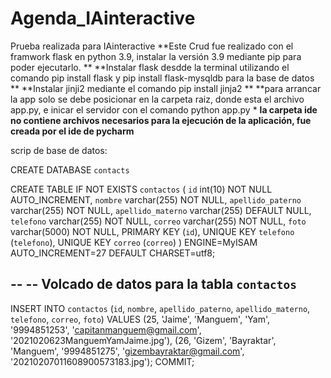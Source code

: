 # Agenda_IAinteractive
Prueba realizada para IAinteractive
**Este Crud fue realizado con el framwork flask en python 3.9, instalar la versión 3.9 mediante pip para poder ejecutarlo. **
**Instalar flask desdde la terminal utilizando el comando pip install flask y pip install flask-mysqldb para la base de datos **
**Instalar jinji2 mediante el comando pip install jinja2 **
**para arrancar la app solo se debe posicionar en la carpeta raiz, donde esta el archivo app.py, e inicar el servidor con el comando python app.py *
**la carpeta ide no contiene archivos necesarios para la ejecución de la aplicación, fue creada por el ide de pycharm**


scrip de base de datos:

CREATE DATABASE `contacts`

CREATE TABLE IF NOT EXISTS `contactos` (
  `id` int(10) NOT NULL AUTO_INCREMENT,
  `nombre` varchar(255) NOT NULL,
  `apellido_paterno` varchar(255) NOT NULL,
  `apellido_materno` varchar(255) DEFAULT NULL,
  `telefono` varchar(255) NOT NULL,
  `correo` varchar(255) NOT NULL,
  `foto` varchar(5000) NOT NULL,
  PRIMARY KEY (`id`),
  UNIQUE KEY `telefono` (`telefono`),
  UNIQUE KEY `correo` (`correo`)
) ENGINE=MyISAM AUTO_INCREMENT=27 DEFAULT CHARSET=utf8;

--
-- Volcado de datos para la tabla `contactos`
--

INSERT INTO `contactos` (`id`, `nombre`, `apellido_paterno`, `apellido_materno`, `telefono`, `correo`, `foto`) VALUES
(25, 'Jaime', 'Manguem', 'Yam', '9994851253', 'capitanmanguem@gmail.com', '2021020623ManguemYamJaime.jpg'),
(26, 'Gizem', 'Bayraktar', 'Manguem', '9994851275', 'gizembayraktar@gmail.com', '20210207011608900573183.jpg');
COMMIT;
